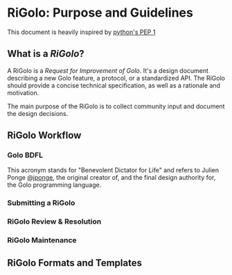 # RiGolo: Purpose and Guidelines

This document is heavily inspired by [python's PEP 1][PEP1]

## What is a *RiGolo*?

A RiGolo is a *Request for Improvement of Golo*. It's a design document describing a new Golo feature, a protocol, or a standardized API. The RiGolo should provide a concise technical specification, as well as a rationale and motivation.

The main purpose of the RiGolo is to collect community input and document the design decisions.

## RiGolo Workflow

### Golo BDFL

This acronym stands for "Benevolent Dictator for Life" and refers to Julien Ponge [@jponge](https://github.com/jponge), the original creator of, and the final design authority for, the Golo programming language. 

### Submitting a RiGolo

### RiGolo Review & Resolution

### RiGolo Maintenance 

## RiGolo Formats and Templates



[PEP1]: https://www.python.org/dev/peps/pep-0001/ "PEP 1 -- PEP Purpose and Guidelines"
